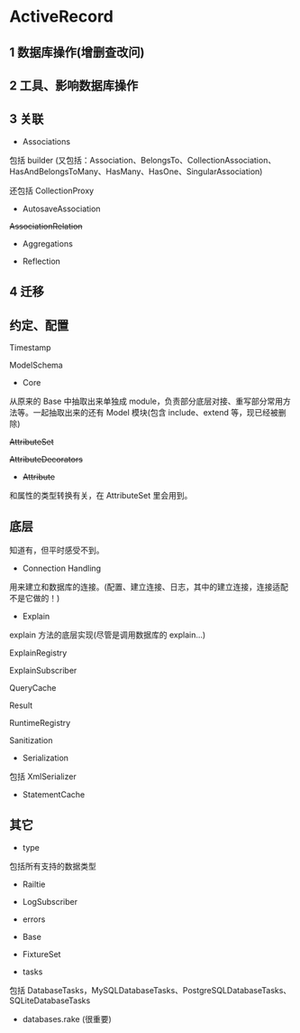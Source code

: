 # ActiveRecord

## 1 数据库操作(增删查改问)

## 2 工具、影响数据库操作

## 3 关联

- Associations

包括 builder (又包括：Association、BelongsTo、CollectionAssociation、HasAndBelongsToMany、HasMany、HasOne、SingularAssociation)

还包括 CollectionProxy

- AutosaveAssociation

~~AssociationRelation~~

- Aggregations

- Reflection

## 4 迁移

## 约定、配置

Timestamp

ModelSchema

- Core

从原来的 Base 中抽取出来单独成 module，负责部分底层对接、重写部分常用方法等。一起抽取出来的还有 Model 模块(包含 include、extend 等，现已经被删除)

~~AttributeSet~~

~~AttributeDecorators~~

- ~~Attribute~~

和属性的类型转换有关，在 AttributeSet 里会用到。

## 底层

知道有，但平时感受不到。

- Connection Handling

用来建立和数据库的连接。(配置、建立连接、日志，其中的建立连接，连接适配不是它做的！)

- Explain

explain 方法的底层实现(尽管是调用数据库的 explain...)

ExplainRegistry

ExplainSubscriber

QueryCache

Result

RuntimeRegistry

Sanitization

- Serialization

包括 XmlSerializer

- StatementCache

## 其它

- type

包括所有支持的数据类型

- Railtie

- LogSubscriber

- errors

- Base

- FixtureSet

- tasks

包括 DatabaseTasks，MySQLDatabaseTasks、PostgreSQLDatabaseTasks、SQLiteDatabaseTasks

- databases.rake (很重要)
